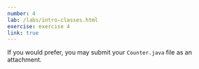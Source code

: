 ```yaml
---
number: 4
lab: /labs/intro-classes.html
exercise: exercise 4
link: true
---
```

If you would prefer, you may submit your `Counter.java` file as an attachment.
